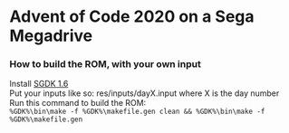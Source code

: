 # Advent of Code 2020 on a Sega Megadrive

### How to build the ROM, with your own input

Install [SGDK 1.6](https://github.com/Stephane-D/SGDK)  
Put your inputs like so: res/inputs/dayX.input where X is the day number  
Run this command to build the ROM:  
`%GDK%\bin\make -f %GDK%\makefile.gen clean && %GDK%\bin\make -f %GDK%\makefile.gen`
